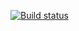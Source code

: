 [![Build status](https://ci.appveyor.com/api/projects/status/gui570qnle4cauxy?svg=true)](https://ci.appveyor.com/project/astsidvan/postmanecho)
